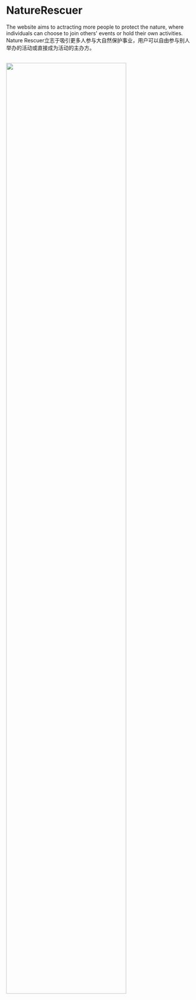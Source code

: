 # NatureRescuer

The website aims to actracting more people to protect the nature, where individuals can choose to join others' events or hold their own activities. <br/> 
Nature Rescuer立志于吸引更多人参与大自然保护事业，用户可以自由参与别人举办的活动或直接成为活动的主办方。 <br/> <br/> 

<img src="nature.gif" style="width: 80%;">
